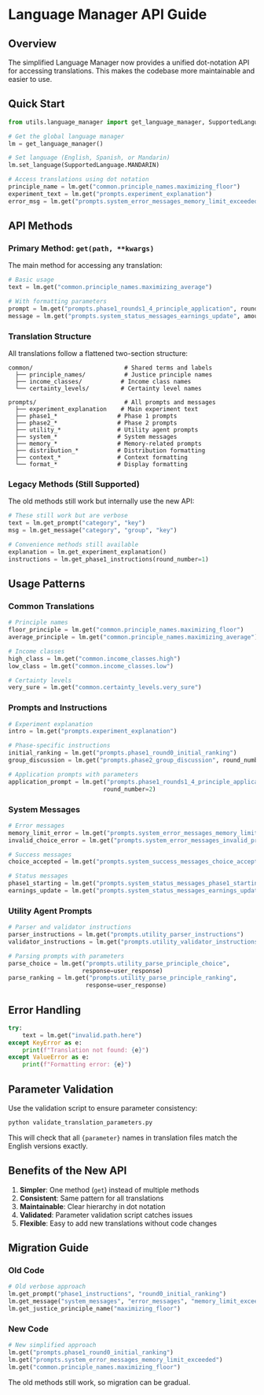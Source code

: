 # Language Manager API Guide

## Overview

The simplified Language Manager now provides a unified dot-notation API for accessing translations. This makes the codebase more maintainable and easier to use.

## Quick Start

```python
from utils.language_manager import get_language_manager, SupportedLanguage

# Get the global language manager
lm = get_language_manager()

# Set language (English, Spanish, or Mandarin)
lm.set_language(SupportedLanguage.MANDARIN)

# Access translations using dot notation
principle_name = lm.get("common.principle_names.maximizing_floor")
experiment_text = lm.get("prompts.experiment_explanation")
error_msg = lm.get("prompts.system_error_messages_memory_limit_exceeded")
```

## API Methods

### Primary Method: `get(path, **kwargs)`

The main method for accessing any translation:

```python
# Basic usage
text = lm.get("common.principle_names.maximizing_average")

# With formatting parameters
prompt = lm.get("prompts.phase1_rounds1_4_principle_application", round_number=3)
message = lm.get("prompts.system_status_messages_earnings_update", amount=150.75)
```

### Translation Structure

All translations follow a flattened two-section structure:

```
common/                          # Shared terms and labels
  ├── principle_names/           # Justice principle names
  ├── income_classes/           # Income class names  
  └── certainty_levels/         # Certainty level names

prompts/                         # All prompts and messages
  ├── experiment_explanation    # Main experiment text
  ├── phase1_*                 # Phase 1 prompts
  ├── phase2_*                 # Phase 2 prompts
  ├── utility_*                # Utility agent prompts
  ├── system_*                 # System messages
  ├── memory_*                 # Memory-related prompts
  ├── distribution_*           # Distribution formatting
  ├── context_*                # Context formatting
  └── format_*                 # Display formatting
```

### Legacy Methods (Still Supported)

The old methods still work but internally use the new API:

```python
# These still work but are verbose
text = lm.get_prompt("category", "key")
msg = lm.get_message("category", "group", "key")

# Convenience methods still available
explanation = lm.get_experiment_explanation()
instructions = lm.get_phase1_instructions(round_number=1)
```

## Usage Patterns

### Common Translations
```python
# Principle names
floor_principle = lm.get("common.principle_names.maximizing_floor")
average_principle = lm.get("common.principle_names.maximizing_average")

# Income classes  
high_class = lm.get("common.income_classes.high")
low_class = lm.get("common.income_classes.low")

# Certainty levels
very_sure = lm.get("common.certainty_levels.very_sure")
```

### Prompts and Instructions
```python
# Experiment explanation
intro = lm.get("prompts.experiment_explanation")

# Phase-specific instructions
initial_ranking = lm.get("prompts.phase1_round0_initial_ranking")
group_discussion = lm.get("prompts.phase2_group_discussion", round_number=3)

# Application prompts with parameters
application_prompt = lm.get("prompts.phase1_rounds1_4_principle_application", 
                           round_number=2)
```

### System Messages
```python
# Error messages
memory_limit_error = lm.get("prompts.system_error_messages_memory_limit_exceeded")
invalid_choice_error = lm.get("prompts.system_error_messages_invalid_principle_choice")

# Success messages
choice_accepted = lm.get("prompts.system_success_messages_choice_accepted")

# Status messages
phase1_starting = lm.get("prompts.system_status_messages_phase1_starting")
earnings_update = lm.get("prompts.system_status_messages_earnings_update", amount=75.50)
```

### Utility Agent Prompts
```python
# Parser and validator instructions
parser_instructions = lm.get("prompts.utility_parser_instructions")
validator_instructions = lm.get("prompts.utility_validator_instructions")

# Parsing prompts with parameters
parse_choice = lm.get("prompts.utility_parse_principle_choice", 
                     response=user_response)
parse_ranking = lm.get("prompts.utility_parse_principle_ranking", 
                      response=user_response)
```

## Error Handling

```python
try:
    text = lm.get("invalid.path.here")
except KeyError as e:
    print(f"Translation not found: {e}")
except ValueError as e:
    print(f"Formatting error: {e}")
```

## Parameter Validation

Use the validation script to ensure parameter consistency:

```bash
python validate_translation_parameters.py
```

This will check that all `{parameter}` names in translation files match the English versions exactly.

## Benefits of the New API

1. **Simpler**: One method (`get`) instead of multiple methods
2. **Consistent**: Same pattern for all translations  
3. **Maintainable**: Clear hierarchy in dot notation
4. **Validated**: Parameter validation script catches issues
5. **Flexible**: Easy to add new translations without code changes

## Migration Guide

### Old Code
```python
# Old verbose approach
lm.get_prompt("phase1_instructions", "round0_initial_ranking")
lm.get_message("system_messages", "error_messages", "memory_limit_exceeded")
lm.get_justice_principle_name("maximizing_floor")
```

### New Code
```python
# New simplified approach
lm.get("prompts.phase1_round0_initial_ranking")
lm.get("prompts.system_error_messages_memory_limit_exceeded")
lm.get("common.principle_names.maximizing_floor")
```

The old methods still work, so migration can be gradual.